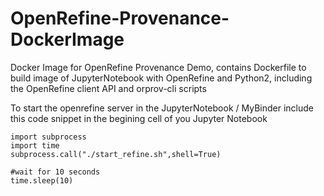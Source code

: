 # OpenRefine-Provenance-DockerImage

Docker Image for OpenRefine Provenance Demo, contains Dockerfile to build image of JupyterNotebook with OpenRefine and Python2, including the OpenRefine client API and orprov-cli scripts

To start the openrefine server in the JupyterNotebook / MyBinder include this code snippet in the begining cell of you Jupyter Notebook

```
import subprocess
import time
subprocess.call("./start_refine.sh",shell=True)

#wait for 10 seconds
time.sleep(10)
```
